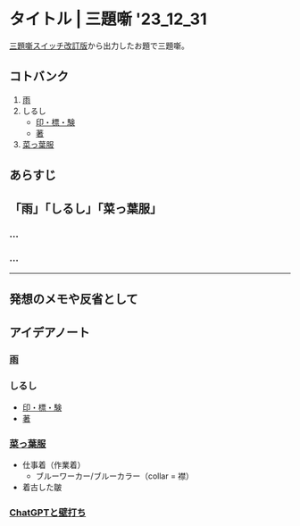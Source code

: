 # タイトル | 三題噺 '23_12_31

[三題噺スイッチ改訂版](https://mayoi.tokyo/switch/switch2.html)から出力したお題で三題噺。

## コトバンク

1. [雨](https://kotobank.jp/word/%E9%9B%A8-27399)
1. しるし
   - [印・標・験](https://kotobank.jp/word/%E5%8D%B0%E3%83%BB%E6%A8%99%E3%83%BB%E9%A8%93-2051520)
   - [著](https://kotobank.jp/word/%E8%91%97-566647)
1. [菜っ葉服](https://kotobank.jp/word/%E8%8F%9C%E8%91%89%E6%9C%8D-2069735)

## あらすじ

## 「雨」「しるし」「菜っ葉服」

### ...

### ...

---

## 発想のメモや反省として

## アイデアノート

### [雨](https://kotobank.jp/word/%E9%9B%A8-27399)

### しるし

- [印・標・験](https://kotobank.jp/word/%E5%8D%B0%E3%83%BB%E6%A8%99%E3%83%BB%E9%A8%93-2051520)
- [著](https://kotobank.jp/word/%E8%91%97-566647)

### [菜っ葉服](https://kotobank.jp/word/%E8%8F%9C%E8%91%89%E6%9C%8D-2069735)

- 仕事着（作業着）
  - ブルーワーカー/ブルーカラー（collar = 襟）
- 着古した皺

### [ChatGPTと壁打ち](https://chat.openai.com/share/802b2107-8fa2-452f-a01f-041397f75fd2)
